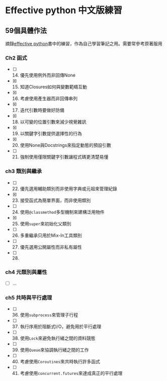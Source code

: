 # Effective python 中文版練習
## 59個具體作法
摘錄[effective python](http://www.books.com.tw/products/0010687746)書中的練習，作為自己學習筆記之用。需要常參考原著服用

### Ch2 函式
- [ ] 14. 優先使用例外而非回傳None
- [x] 15. 知道Closures如何與變數範疇互動
- [x] 16. 考慮使用產生器而非回傳串列
- [x] 17. 迭代引數時要做好防備
- [x] 18. 以可變的位置引數來減少視覺雜訊
- [x] 19. 以關鍵字引數提供選擇性的行為
- [x] 20. 使用None與Docstrings來指定動態的預設引數
- [ ] 21. 強制使用僅限關鍵字引數讓程式碼更清楚易懂

### ch3 類別與繼承
- [ ] 22. 優先選用輔助類別而非使用字典或元祖來管理紀錄
- [x] 23. 接受函式為簡單界面，而非使用類別
- [ ] 24. 使用`@classmethod`多型機制來建構泛用物件
- [x] 25. 使用`super`來初始化父類別
- [ ] 26. 多重繼承只用於Mix-In工具類別
- [ ] 27. 優先選用公開屬性而非私有屬性
- [ ] 28.

### ch4 元類別與屬性
- [ ] ...

### ch5 共時與平行處理
- [ ] 36. 使用`subprocess`來管理子行程
- [ ] 37. 執行序用於阻斷式I/O，避免用於平行處理
- [ ] 38. 使用`Lock`來避免執行緒之間的資料競態
- [ ] 39. 使用`Queue`來協調執行緒之間的工作
- [ ] 40. 考慮使用`Coroutines`來共時執行許多函式
- [ ] 41. 考慮使用`concurrent.futures`來達成真正的平行處理
